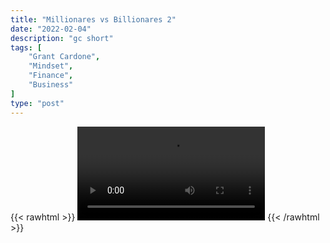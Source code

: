```yaml
---
title: "Millionares vs Billionares 2"
date: "2022-02-04"
description: "gc short"
tags: [
    "Grant Cardone",
    "Mindset",
    "Finance",
    "Business"
]
type: "post"
---
```

{{< rawhtml >}}
    <video width="auto" height="auto" controls>
        <source src="https://clips.dev00ps.com/Grant%20Cardone/Grant%20Cardone%20On%20The%20Big%20%EF%BF%BCDifference%20Between%20a%20Millionaires%20and%20Billionaires%F0%9F%A4%AF.mp4" type="video/mp4"> 
    </video>
{{< /rawhtml >}}
